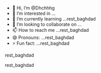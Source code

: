 - 👋 Hi, I’m @Dhchhhg
- 👀 I’m interested in ...
- 🌱 I’m currently learning ...rest_baghdad
- 💞️ I’m looking to collaborate on ...
- 📫 How to reach me ...rest_baghdad
- 😄 Pronouns: ...rest_baghdad
- ⚡ Fun fact: ...rest_baghdad

<!---
Dhchhhg/Dhchhhg is a ✨ special ✨ repository because its `README.md` (this file) appears on your GitHub profile.
You can click the Preview link to take a look at your changes.
---> rest_baghdad
rest_baghdad






















